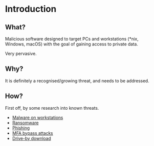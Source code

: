 # Introduction

## What?

Malicious software designed to target PCs and workstations (*nix, Windows, macOS) with the goal of gaining access to private data.

Very pervasive.

## Why?

It is definitely a recognised/growing threat, and needs to be addressed. 

## How?

First off, by some research into known threats.

* [Malware on workstations](malware.md)
* [Ransomware](../general/ransomware.md)
* [Phishing](../general/phishing.md)
* [MFA bypass attacks](../general/mfa.md)
* [Drive-by download](../general/drive-by.md)

